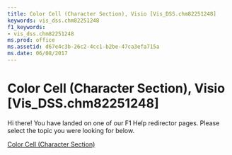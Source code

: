 ```yaml
---
title: Color Cell (Character Section), Visio [Vis_DSS.chm82251248]
keywords: vis_dss.chm82251248
f1_keywords:
- vis_dss.chm82251248
ms.prod: office
ms.assetid: d67e4c3b-26c2-4cc1-b2be-47ca3efa715a
ms.date: 06/08/2017
---
```



# Color Cell (Character Section), Visio [Vis_DSS.chm82251248]

Hi there! You have landed on one of our F1 Help redirector pages. Please select the topic you were looking for below.

[Color Cell (Character Section)](http://msdn.microsoft.com/library/1c9aab2e-6c2f-0684-4e66-c35ac71883d6%28Office.15%29.aspx)

